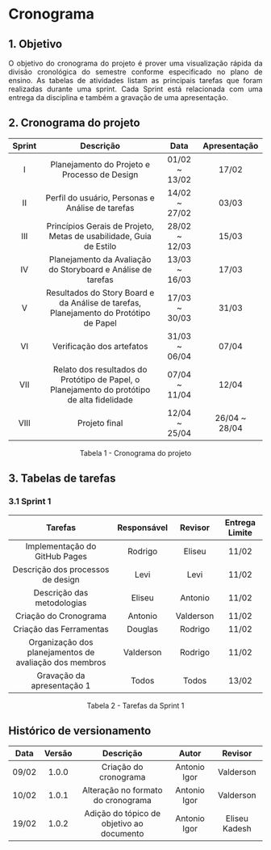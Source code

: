 # Cronograma

## 1. Objetivo

<p align="justify">
O objetivo do cronograma do projeto é prover uma visualização rápida da divisão cronológica do semestre conforme especificado no plano de ensino. As tabelas de atividades listam as principais tarefas que foram realizadas durante uma sprint. Cada Sprint está relacionada com uma entrega da disciplina e também a gravação de uma apresentação.
</p>

## 2. Cronograma do projeto

| Sprint | Descrição       | Data                                           | Apresentação        |
| :------: | :----------: | :---------------------------------------------------: | :------------: |
| I    | Planejamento do Projeto e Processo de Design | 01/02 ~ 13/02 | 17/02 |
| II    | Perfil do usuário, Personas e Análise de tarefas | 14/02 ~ 27/02 | 03/03 |
| III    | Princípios Gerais de Projeto, Metas de usabilidade, Guia de Estilo | 28/02 ~ 12/03 | 15/03 |
| IV    | Planejamento da Avaliação do Storyboard e Análise de tarefas | 13/03 ~ 16/03 | 17/03 |
| V    | Resultados do Story Board e da Análise de tarefas, Planejamento do Protótipo de Papel | 17/03 ~ 30/03 | 31/03  |
| VI    | Verificação dos artefatos | 31/03 ~ 06/04 | 07/04 |
| VII    | Relato dos resultados do Protótipo de Papel, o Planejamento do protótipo de alta fidelidade | 07/04 ~ 11/04 | 12/04 |
| VIII    | Projeto final | 12/04 ~ 25/04 | 26/04 ~ 28/04 |

<center>
  Tabela 1 - Cronograma do projeto
</center>

## 3. Tabelas de tarefas 

### 3.1 Sprint 1
| Tarefas         | Responsável | Revisor   | Entrega Limite |
| :-----:         | :---------: | :-----:   | :--------------: |
| Implementação do GitHub Pages    | Rodrigo	    | Eliseu    | 11/02            |
| Descrição dos processos de design | Levi	      | Levi      | 11/02            |
| Descrição das metodologias | Eliseu      | Antonio   | 11/02            |
| Criação do Cronograma | Antonio     | Valderson | 11/02            |
| Criação das Ferramentas | Douglas     | Rodrigo | 11/02            |
| Organização dos planejamentos de avaliação dos membros | Valderson   | Rodrigo   | 11/02            |
| Gravação da apresentação 1  | Todos       | Todos     | 13/02            |

<center>
  Tabela 2 - Tarefas da Sprint 1
</center>

## Histórico de versionamento

| Data  | Versão | Descrição | Autor | Revisor |
| :--:  | :----: | :-------: | :---: | :-----: |
| 09/02 | 1.0.0  | Criação do cronograma                     | Antonio Igor | Valderson
| 10/02 | 1.0.1  | Alteração no formato do cronograma        | Antonio Igor | Valderson
| 19/02 | 1.0.2  | Adição do tópico de objetivo ao documento | Antonio Igor | Eliseu Kadesh
